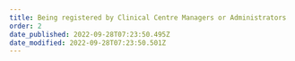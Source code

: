 ```yaml
---
title: Being registered by Clinical Centre Managers or Administrators​
order: 2
date_published: 2022-09-28T07:23:50.495Z
date_modified: 2022-09-28T07:23:50.501Z
---
```

